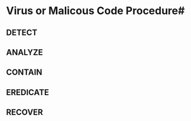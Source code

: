# Virus or Malicous Code Procedure#

## DETECT

## ANALYZE

## CONTAIN

## EREDICATE

## RECOVER






